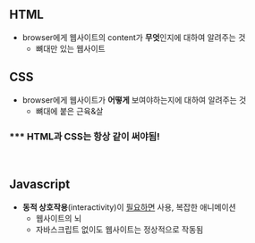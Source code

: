 ## HTML
- browser에게 웹사이트의 content가 **무엇**인지에 대하여 알려주는 것
    - 뼈대만 있는 웹사이트

## CSS
- browser에게 웹사이트가 **어떻게** 보여야하는지에 대하여 알려주는 것
    - 뼈대에 붙은 근육&살

### *** HTML과 CSS는 항상 같이 써야됨!

<br>

## Javascript
- **동적 상호작용**(interactivity)이 <u>필요하면</u> 사용, 복잡한 애니메이션
    - 웹사이트의 뇌
    - 자바스크립트 없이도 웹사이트는 정상적으로 작동됨